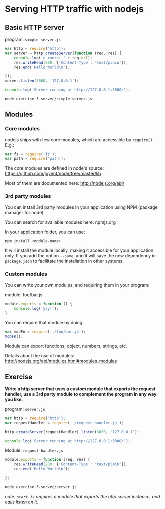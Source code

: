 # Serving HTTP traffic with nodejs

## Basic HTTP server

program: `simple-server.js`

```javascript
var http = require('http');
var server = http.createServer(function (req, res) {
    console.log('> route: ' + req.url);
    res.writeHead(200, {'Content-Type': 'text/plain'});
    res.end('Hello World\n');

});
server.listen(3000, '127.0.0.1');

console.log('Server running at http://127.0.0.1:3000/');
```

```bash
node exercise-3-server/simple-server.js
```

## Modules

### Core modules

nodejs ships with few core modules, which are accessible by `require()`. E.g.:

```javascript
var fs = require('fs');
var path = require('path');
```

The core modules are defined in node's source: https://github.com/joyent/node/tree/master/lib

Most of them are documented here:  http://nodejs.org/api/

### 3rd party modules

You can install 3rd party modules in your application using NPM (package manager for node).

You can search for available modules here: npmjs.org

In your application folder, you can use:

```bash
npm install <module-name>
```

It will install the module locally, making it accessible for your application only. If you add the option `--save`, and it will save the new dependency in `package.json` to facilitate the installation in other systems.

### Custom modules

You can write your own modules, and requiring them in your program:

module: foo/bar.js
```javascript
module.exports = function () {
    console.log('yay!');
}
```

You can require that module by doing:

```javascript
var modFn = require('./foo/bar.js');
modFn();
```

Module can export functions, object,  numbers, strings, etc.

Details about the use of modules:
http://nodejs.org/api/modules.html#modules_modules

## Exercise

__Write a http server that uses a custom module that exports the request handler, use a 3rd party module to complement the program in any way you like.__

program: `server.js`

```javascript
var http = require('http');
var requestHandler = require('./request-handler.js');

http.createServer(requestHandler).listen(3000, '127.0.0.1');

console.log('Server running at http://127.0.0.1:3000/');
```

Module: `request-handler.js`

```javascript
module.exports = function (req, res) {
    res.writeHead(200, {'Content-Type': 'text/plain'});
    res.end('Hello World\n');

};
```

```bash
node exercise-3-server/server.js
```

_note: `start.js` requires a module that exports the http server instance, and calls listen on it._
